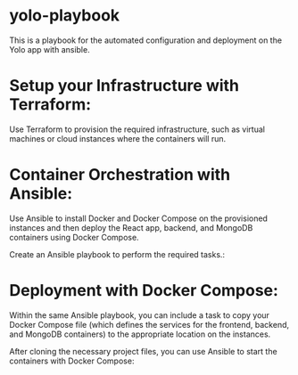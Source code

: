 # yolo-playbook
This is a playbook for the automated configuration and deployment on the  Yolo app with ansible.
# Setup your Infrastructure with Terraform:
Use Terraform to provision the required infrastructure, such as virtual machines or cloud instances where the containers will run.



# Container Orchestration with Ansible:
Use Ansible to install Docker and Docker Compose on the provisioned instances and then deploy the React app, backend, and MongoDB containers using Docker Compose.

Create an Ansible playbook to perform the required tasks.:



# Deployment with Docker Compose:
Within the same Ansible playbook, you can include a task to copy your Docker Compose file (which defines the services for the frontend, backend, and MongoDB containers) to the appropriate location on the instances.

After cloning the necessary project files, you can use Ansible to start the containers with Docker Compose:
